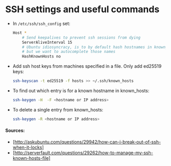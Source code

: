 # SSH settings and useful commands

* In `/etc/ssh/ssh_config` set:
    ```bash
    Host *
        # Send keepalives to prevent ssh sessions from dying
        ServerAliveInterval 15
        # Ubuntu idiosyncracy, is to by default hash hostnames in known_hosts,
        # but we want to autocomplete those names
        HashKnownHosts no
    ```

* Add ssh host keys from machines specified in a file. Only add ed25519 keys:
    ```bash
    ssh-keyscan -t ed25519 -f hosts >> ~/.ssh/known_hosts
    ```

* To find out which entry is for a known hostname in known_hosts:
    ```bash
    ssh-keygen -H  -F <hostname or IP address>
    ```

* To delete a single entry from known_hosts:
    ```bash
    ssh-keygen -R <hostname or IP address>
    ```

#### Sources:
* [http://askubuntu.com/questions/29942/how-can-i-break-out-of-ssh-when-it-locks]
* [http://serverfault.com/questions/29262/how-to-manage-my-ssh-known-hosts-file]
